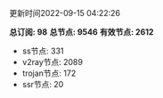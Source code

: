 更新时间2022-09-15 04:22:26

**总订阅: 98**
**总节点: 9546**
**有效节点: 2612**
- ss节点: 331
- v2ray节点: 2089
- trojan节点: 172
- ssr节点: 20
